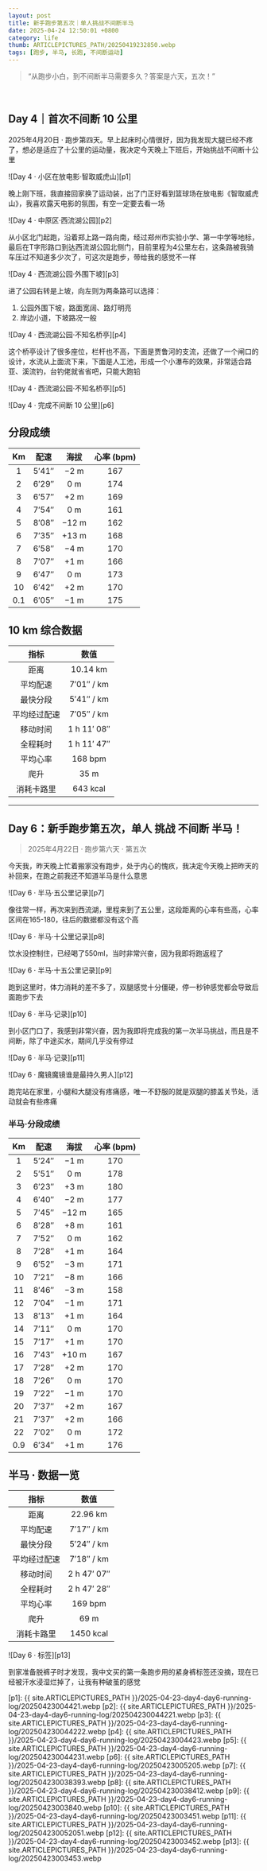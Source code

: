 ```yaml
---
layout: post
title: 新手跑步第五次｜单人挑战不间断半马
date: 2025-04-24 12:50:01 +0800
category: life
thumb: ARTICLEPICTURES_PATH/20250419232850.webp
tags: [跑步, 半马, 长跑, 不间断运动]
---
```


> “从跑步小白，到不间断半马需要多久？答案是六天，五次！”

<br/>

## Day 4｜首次不间断 10 公里

2025年4月20日 · 跑步第四天。早上起床时心情很好，因为我发现大腿已经不疼了，想必是适应了十公里的运动量，我决定今天晚上下班后，开始挑战不间断十公里

![Day 4 · 小区在放电影·智取威虎山][p1]

晚上刚下班，我直接回家换了运动装，出了门正好看到篮球场在放电影《智取威虎山》，我喜欢露天电影的氛围，有空一定要去看一场

![Day 4 · 中原区·西流湖公园][p2]

从小区北门起跑，沿着郑上路一路向南，经过郑州市实验小学、第一中学等地标，最后在T字形路口到达西流湖公园北侧门，目前里程为4公里左右，这条路被我骑车压过不知道多少次了，可这次是跑步，带给我的感觉不一样

![Day 4 · 西流湖公园·外围下坡][p3]

进了公园右转是上坡，向左则为两条路可以选择：
1. 公园外围下坡，路面宽阔、路灯明亮
2. 岸边小道，下坡路况一般

![Day 4 · 西流湖公园·不知名桥亭][p4]

这个桥亭设计了很多座位，栏杆也不高，下面是贾鲁河的支流，还做了一个闸口的设计，水流从上面流下来，下面是人工池，形成一个小瀑布的效果，非常适合路亚、溪流钓，台钓佬就省省吧，只能大跑铅

![Day 4 · 西流湖公园·不知名桥亭][p5]

![Day 4 · 完成不间断 10 公里][p6]

## 分段成绩

| Km  | 配速    | 海拔  | 心率 (bpm) |
|:---:|:-------:|:-----:|:----------:|
| 1   | 5′41″   | −2 m  | 167        |
| 2   | 6′29″   | 0 m   | 174        |
| 3   | 6′57″   | +2 m  | 169        |
| 4   | 7′54″   | 0 m   | 161        |
| 5   | 8′08″   | −12 m | 162        |
| 6   | 7′35″   | +13 m | 168        |
| 7   | 6′58″   | −4 m  | 170        |
| 8   | 7′07″   | +1 m  | 166        |
| 9   | 6′47″   | 0 m   | 173        |
| 10  | 6′42″   | +2 m  | 170        |
| 0.1 | 6′05″   | −1 m  | 175        |


## 10 km 综合数据

| 指标           | 数值           |
|:--------------:|:--------------:|
| 距离           | 10.14 km       |
| 平均配速       | 7′01″ / km     |
| 最快分段       | 5′41″ / km     |
| 平均经过配速   | 7′05″ / km     |
| 移动时间       | 1 h 11′ 08″    |
| 全程耗时       | 1 h 11′ 47″    |
| 平均心率       | 168 bpm        |
| 爬升           | 35 m           |
| 消耗卡路里     | 643 kcal       |

---

## Day 6：新手跑步第五次，单人 挑战 不间断 半马！

> 2025年4月22日 · 跑步第六天 · 第五次

今天我，昨天晚上忙着搬家没有跑步，处于内心的愧疚，我决定今天晚上把昨天的补回来，在跑之前我还不知道半马是什么意思

![Day 6 · 半马·五公里记录][p7]

像往常一样，再次来到西流湖，里程来到了五公里，这段距离的心率有些高，心率区间在165-180，往后的数据都没有这个高

![Day 6 · 半马·十公里记录][p8]

饮水没控制住，已经喝了550ml，当时非常兴奋，因为我即将跑返程了

![Day 6 · 半马·十五公里记录][p9]

跑到这里时，体力消耗的差不多了，双腿感觉十分僵硬，停一秒钟感觉都会导致后面跑步下去

![Day 6 · 半马·记录][p10]

到小区门口了，我感到非常兴奋，因为我即将完成我的第一次半马挑战，而且是不间断，除了中途买水，期间几乎没有停过

![Day 6 · 半马·记录][p11]

![Day 6 · 魔镜魔镜谁是最持久男人][p12]

跑完站在家里，小腿和大腿没有疼痛感，唯一不舒服的就是双腿的膝盖关节处，活动就会有些疼痛

### 半马·分段成绩

| Km   | 配速    | 海拔  | 心率 (bpm) |
|:----:|:-------:|:-----:|:----------:|
| 1    | 5′24″   | −1 m  | 170        |
| 2    | 5′51″   | 0 m   | 178        |
| 3    | 6′23″   | +3 m  | 180        |
| 4    | 6′40″   | −2 m  | 177        |
| 5    | 7′45″   | −12 m | 165        |
| 6    | 8′28″   | +8 m  | 161        |
| 7    | 7′52″   | 0 m   | 162        |
| 8    | 7′28″   | +1 m  | 164        |
| 9    | 6′52″   | −3 m  | 171        |
| 10   | 7′21″   | −8 m  | 166        |
| 11   | 8′46″   | −3 m  | 158        |
| 12   | 7′04″   | −1 m  | 171        |
| 13   | 8′13″   | +1 m  | 164        |
| 14   | 7′11″   | 0 m   | 170        |
| 15   | 7′17″   | +1 m  | 170        |
| 16   | 7′43″   | +10 m | 167        |
| 17   | 7′28″   | +2 m  | 170        |
| 18   | 7′26″   | 0 m   | 170        |
| 19   | 7′22″   | −1 m  | 170        |
| 20   | 7′37″   | +2 m  | 167        |
| 21   | 7′37″   | +2 m  | 166        |
| 22   | 7′02″   | 0 m   | 172        |
| 0.9  | 6′34″   | +1 m  | 176        |

## 半马 · 数据一览

| 指标           | 数值           |
|:--------------:|:--------------:|
| 距离           | 22.96 km       |
| 平均配速       | 7′17″ / km     |
| 最快分段       | 5′24″ / km     |
| 平均经过配速   | 7′18″ / km     |
| 移动时间       | 2 h 47′ 07″    |
| 全程耗时       | 2 h 47′ 28″    |
| 平均心率       | 169 bpm        |
| 爬升           | 69 m           |
| 消耗卡路里     | 1450 kcal      |

![Day 6 · 标签][p13]

到家准备脱裤子时才发现，我中文买的第一条跑步用的紧身裤标签还没摘，现在已经被汗水浸湿烂掉了，让我有种破茧的感觉

[p1]: {{ site.ARTICLEPICTURES_PATH }}/2025-04-23-day4-day6-running-log/20250423004421.webp
[p2]: {{ site.ARTICLEPICTURES_PATH }}/2025-04-23-day4-day6-running-log/202504230044221.webp
[p3]: {{ site.ARTICLEPICTURES_PATH }}/2025-04-23-day4-day6-running-log/202504230044222.webp
[p4]: {{ site.ARTICLEPICTURES_PATH }}/2025-04-23-day4-day6-running-log/20250423004423.webp
[p5]: {{ site.ARTICLEPICTURES_PATH }}/2025-04-23-day4-day6-running-log/202504230044231.webp
[p6]: {{ site.ARTICLEPICTURES_PATH }}/2025-04-23-day4-day6-running-log/20250423005205.webp
[p7]: {{ site.ARTICLEPICTURES_PATH }}/2025-04-23-day4-day6-running-log/202504230038393.webp
[p8]: {{ site.ARTICLEPICTURES_PATH }}/2025-04-23-day4-day6-running-log/202504230038412.webp
[p9]: {{ site.ARTICLEPICTURES_PATH }}/2025-04-23-day4-day6-running-log/20250423003840.webp
[p10]: {{ site.ARTICLEPICTURES_PATH }}/2025-04-23-day4-day6-running-log/20250423003451.webp
[p11]: {{ site.ARTICLEPICTURES_PATH }}/2025-04-23-day4-day6-running-log/202504230052051.webp
[p12]: {{ site.ARTICLEPICTURES_PATH }}/2025-04-23-day4-day6-running-log/20250423003452.webp
[p13]: {{ site.ARTICLEPICTURES_PATH }}/2025-04-23-day4-day6-running-log/20250423003453.webp